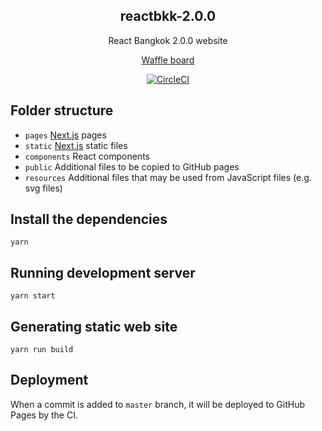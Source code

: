 <h2 align="center">reactbkk-2.0.0</h2>

<p align="center">React Bangkok 2.0.0 website</p>

<p align="center"><a href="https://waffle.io/reactbkk/2.0.0">Waffle board</a></p>

<p align="center"><a href="https://circleci.com/gh/reactbkk/2.0.0/tree/master"><img src="https://circleci.com/gh/reactbkk/2.0.0/tree/master.svg?style=svg" alt="CircleCI" /></a></p>


## Folder structure

- `pages` [Next.js][] pages
- `static` [Next.js] static files
- `components` React components
- `public` Additional files to be copied to GitHub pages
- `resources` Additional files that may be used from JavaScript files (e.g. svg files)

[Next.js]: https://github.com/zeit/next.js

## Install the dependencies
```
yarn
```

## Running development server
```
yarn start
```

## Generating static web site
```
yarn run build
```

## Deployment
When a commit is added to `master` branch, it will be deployed to GitHub Pages by the CI.
